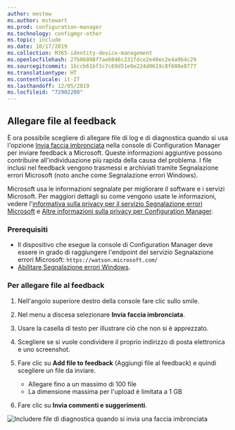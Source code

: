 ```yaml
---
author: mestew
ms.author: mstewart
ms.prod: configuration-manager
ms.technology: configmgr-other
ms.topic: include
ms.date: 10/17/2019
ms.collection: M365-identity-device-management
ms.openlocfilehash: 27b06098f7ae6046c231fdce2e40ec2e4a9b4c29
ms.sourcegitcommit: 1bccb61bf3c7c69d51e0e224d0619c8f608e8777
ms.translationtype: HT
ms.contentlocale: it-IT
ms.lasthandoff: 12/05/2019
ms.locfileid: "72902200"
---
```

## <a name="attach-files-to-feedback"></a>Allegare file al feedback
<!--3555011-->
È ora possibile scegliere di allegare file di log e di diagnostica quando si usa l'opzione [Invia faccia imbronciata](/sccm/core/understand/find-help#BKMK_1806Feedback) nella console di Configuration Manager per inviare feedback a Microsoft. Queste informazioni aggiuntive possono contribuire all'individuazione più rapida della causa del problema. I file inclusi nel feedback vengono trasmessi e archiviati tramite Segnalazione errori Microsoft (noto anche come Segnalazione errori Windows).

Microsoft usa le informazioni segnalate per migliorare il software e i servizi Microsoft. Per maggiori dettagli su come vengono usate le informazioni, vedere l'[informativa sulla privacy per il servizio Segnalazione errori Microsoft](https://privacy.microsoft.com/microsoft-error-reporting-privacy-statement) e [Altre informazioni sulla privacy per Configuration Manager](/sccm/core/plan-design/security/additional-privacy).

### <a name="prerequisites"></a>Prerequisiti
- Il dispositivo che esegue la console di Configuration Manager deve essere in grado di raggiungere l'endpoint del servizio Segnalazione errori Microsoft: `https://watson.microsoft.com/`
- [Abilitare Segnalazione errori Windows](https://docs.microsoft.com/powershell/module/windowserrorreporting).

### <a name="to-attach-files-to-feedback"></a>Per allegare file al feedback

1. Nell'angolo superiore destro della console fare clic sullo smile.
1. Nel menu a discesa selezionare **Invia faccia imbronciata**.
1. Usare la casella di testo per illustrare ciò che non si è apprezzato.
1. Scegliere se si vuole condividere il proprio indirizzo di posta elettronica e uno screenshot.
1. Fare clic su **Add file to feedback** (Aggiungi file al feedback) e quindi scegliere un file da inviare.
   - Allegare fino a un massimo di 100 file
   - La dimensione massima per l'upload è limitata a 1 GB

1. Fare clic su **Invia commenti e suggerimenti**.

![Includere file di diagnostica quando si invia una faccia imbronciata](/sccm/core/get-started/2019/media/3556011-feedback-add-files.png)